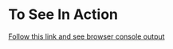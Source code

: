 # To See In Action
[Follow this link and see browser console output](https://nat-typescript.netlify.app/)
